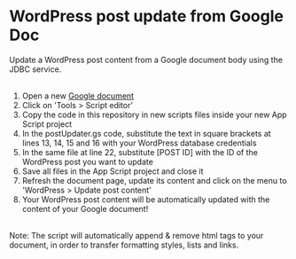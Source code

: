 # WordPress post update from Google Doc
Update a WordPress post content from a Google document body using the JDBC service.<br><br>

1. Open a new <a href="https://docs.google.com/document/">Google document</a>
2. Click on 'Tools > Script editor'
3. Copy the code in this repository in new scripts files inside your new App Script project
4. In the postUpdater.gs code, substitute the text in square brackets at lines 13, 14, 15 and 16 with your WordPress database credentials
5. In the same file at line 22, substitute [POST ID] with the ID of the WordPress post you want to update
6. Save all files in the App Script project and close it
7. Refresh the document page, update its content and click on the menu to 'WordPress > Update post content'
8. Your WordPress post content will be automatically updated with the content of your Google document!<br><br>


Note: The script will automatically append & remove html tags to your document, in order to transfer formatting styles, lists and links.
